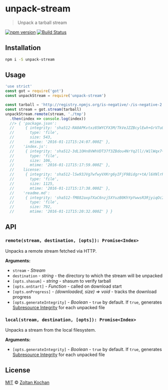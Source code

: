 # unpack-stream

> Unpack a tarball stream

<!--@shields('npm', 'travis')-->
[![npm version](https://img.shields.io/npm/v/unpack-stream.svg)](https://www.npmjs.com/package/unpack-stream) [![Build Status](https://img.shields.io/travis/zkochan/unpack-stream/master.svg)](https://travis-ci.org/zkochan/unpack-stream)
<!--/@-->

## Installation

```sh
npm i -S unpack-stream
```

## Usage

<!--@example('./example.js')-->
```js
'use strict'
const got = require('got')
const unpackStream = require('unpack-stream')

const tarball = 'http://registry.npmjs.org/is-negative/-/is-negative-2.1.0.tgz'
const stream = got.stream(tarball)
unpackStream.remote(stream, './tmp')
  .then(index => console.log(index))
  //> { 'package.json': 
  //     { integrity: 'sha512-RA0APKvtxz85WYCFX3M/TkVeJZZBcylEwh+GrV7uO/NNJO4G3rzgTrpsypp9AU2hM2QBk9SxCHi1Gb9aaWzpYg==',
  //       type: 'file',
  //       size: 543,
  //       mtime: '2016-01-11T15:24:07.000Z' },
  //    'index.js': 
  //     { integrity: 'sha512-3dL1OHn8VWhVDT37f3ZBdou4NrYq2ll//W1lWqx7+4tKBW/WqUx3mDcGyqrBfBeWTIPCd+RiUdF7hp3MQYB9+g==',
  //       type: 'file',
  //       size: 106,
  //       mtime: '2016-01-11T15:17:59.000Z' },
  //    license: 
  //     { integrity: 'sha512-lSw93JVg7wfwyVXKrg6yIFjF9Bidgr+tA/l6XNlrRhjnE6NhwkyPL3xNL47OZScS8qoQkYUwE6slmo7jGesH0Q==',
  //       type: 'file',
  //       size: 1125,
  //       mtime: '2016-01-11T15:17:38.000Z' },
  //    'readme.md': 
  //     { integrity: 'sha512-fM882axp7XaC6nzj5XYuzB0KhYpYwwsR3RjyiqOcIrI6C0b9KxrEEug9VpKTfbSbqTOmZ2KEqZLPKrMXFW1Y+g==',
  //       type: 'file',
  //       size: 792,
  //       mtime: '2016-01-11T15:20:32.000Z' } }
```
<!--/@-->

## API

### `remote(stream, destination, [opts]): Promise<Index>`

Unpacks a remote stream fetched via HTTP.

**Arguments:**

- `stream` - _Stream_
- `destination` - _string_ - the directory to which the stream will be unpacked
- `[opts.shasum]` - _string_ - shasum to verify tarball
- `[opts.onStart]` - _Function_ - called on download start
- `[opts.onProgress]` - _(downloaded, size) => void_ - tracks the download progress
- `[opts.generateIntegrity]` - _Boolean_ - `true` by default. If `true`, generates [Subresource Integrity](https://w3c.github.io/webappsec-subresource-integrity/) for each unpacked file

### `local(stream, destination, [opts]): Promise<Index>`

Unpacks a stream from the local filesystem.

**Arguments:**

- `[opts.generateIntegrity]` - _Boolean_ - `true` by default. If `true`, generates [Subresource Integrity](https://w3c.github.io/webappsec-subresource-integrity/) for each unpacked file

## License

[MIT](./LICENSE) © [Zoltan Kochan](http://kochan.io)
